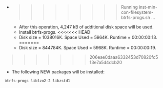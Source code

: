 * >>>>>>>>> Running inst-min-con-filesystem-btrfs-progs.sh ...
  * After this operation, 4,247 kB of additional disk space will be used.
  * Install btrfs-progs.
<<<<<<< HEAD
  * Disk size = 1038016K. Space Used = 5964K. Runtime = 00:00:00:13.
=======
  * Disk size = 844784K. Space Used = 5968K. Runtime = 00:00:00:19.
>>>>>>> 206eae0daaa6332453d70820fc513e7a5d4dcb20
  * The following NEW packages will be installed:
  ```bash
btrfs-progs liblzo2-2 libzstd1
  ```
